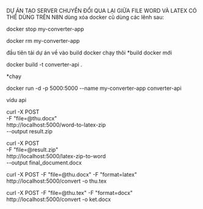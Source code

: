 DỰ ÁN TẠO SERVER CHUYỂN ĐỔI QUA LẠI GIỮA FILE WORD VÀ LATEX CÓ THỂ DÙNG TRÊN N8N
dùng xóa docker cũ dùng các lênh sau:

docker stop my-converter-app

docker rm my-converter-app

đầu tiên tải dự án về vào build docker chạy thôi
*build docker mới

docker build -t converter-api .

*chạy

docker run -d -p 5000:5000 --name my-converter-app converter-api

vídu api

curl -X POST \
  -F "file=@thu.docx" \
  http://localhost:5000/word-to-latex-zip \
  --output result.zip


curl -X POST \
  -F "file=@result.zip" \
  http://localhost:5000/latex-zip-to-word \
  --output final_document.docx


 curl -X POST -F "file=@thu.docx" -F "format=latex" http://localhost:5000/convert -o thu.tex


 curl -X POST -F "file=@thu.tex" -F "format=docx" http://localhost:5000/convert -o ket.docx

